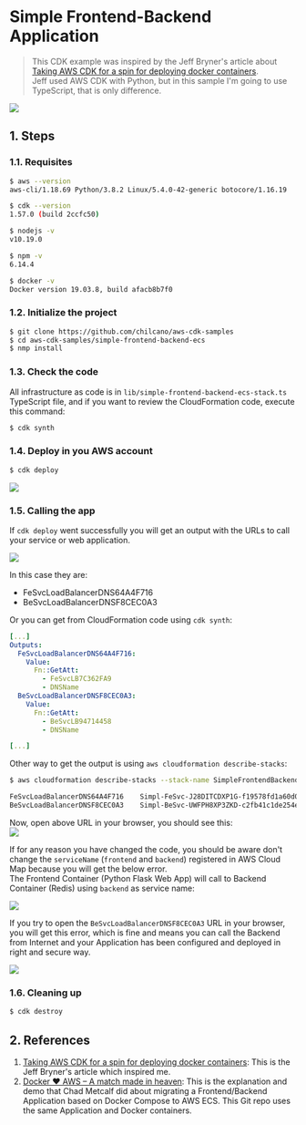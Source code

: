 # Simple Frontend-Backend Application

>  
>  This CDK example was inspired by the Jeff Bryner's article about [Taking AWS CDK for a spin for deploying docker containers](https://blog.jeffbryner.com/2020/07/20/aws-cdk-docker-explorations.html).  
>  Jeff used AWS CDK with Python, but in this sample I'm going to use TypeScript, that is only difference.
>  

![](../simple-frontend-backend-ecs/_assets/imgs/0-architecture.png)

## 1. Steps

### 1.1. Requisites

```sh
$ aws --version
aws-cli/1.18.69 Python/3.8.2 Linux/5.4.0-42-generic botocore/1.16.19

$ cdk --version
1.57.0 (build 2ccfc50)

$ nodejs -v
v10.19.0

$ npm -v
6.14.4

$ docker -v
Docker version 19.03.8, build afacb8b7f0
```

### 1.2. Initialize the project

```sh
$ git clone https://github.com/chilcano/aws-cdk-samples
$ cd aws-cdk-samples/simple-frontend-backend-ecs
$ nmp install
```

### 1.3. Check the code

All infrastructure as code is in `lib/simple-frontend-backend-ecs-stack.ts` TypeScript file, and if you want to review the CloudFormation code, execute this command:
```sh
$ cdk synth
```

### 1.4. Deploy in you AWS account
 
 ```sh
$ cdk deploy
```

![](../simple-frontend-backend-ecs/_assets/imgs/1-cdk-deploy.png)

### 1.5. Calling the app

If `cdk deploy` went successfully you will get an output with the URLs to call your service or web application.

![](../simple-frontend-backend-ecs/_assets/imgs/2-cdk-deploy-output.png)

In this case they are:
- FeSvcLoadBalancerDNS64A4F716
- BeSvcLoadBalancerDNSF8CEC0A3

Or you can get from CloudFormation code using `cdk synth`:
```yaml
[...]
Outputs:
  FeSvcLoadBalancerDNS64A4F716:
    Value:
      Fn::GetAtt:
        - FeSvcLB7C362FA9
        - DNSName
  BeSvcLoadBalancerDNSF8CEC0A3:
    Value:
      Fn::GetAtt:
        - BeSvcLB94714458
        - DNSName

[...]
```

Other way to get the output is using `aws cloudformation describe-stacks`:  
```sh
$ aws cloudformation describe-stacks --stack-name SimpleFrontendBackendEcsStack --query "Stacks[0].Outputs[]" --output text

FeSvcLoadBalancerDNS64A4F716	Simpl-FeSvc-J28DITCDXP1G-f19578fd1a60d01e.elb.us-east-1.amazonaws.com
BeSvcLoadBalancerDNSF8CEC0A3	Simpl-BeSvc-UWFPH8XP3ZKD-c2fb41c1de254eb5.elb.us-east-1.amazonaws.com
```  

Now, open above URL in your browser, you should see this:  
![](../simple-frontend-backend-ecs/_assets/imgs/3-app.png)


If for any reason you have changed the code, you should be aware don't change the `serviceName` (`frontend` and `backend`) registered in AWS Cloud Map because you will get the below error.   
The Frontend Container (Python Flask Web App) will call to Backend Container (Redis) using `backend` as service name:  

![](../simple-frontend-backend-ecs/_assets/imgs/3-app-error-cloudmap.png)

If you try to open the `BeSvcLoadBalancerDNSF8CEC0A3` URL in your browser, you will get this error, which is fine and means you can call the Backend from Internet and your Application has been configured and deployed in right and secure way.

![](../simple-frontend-backend-ecs/_assets/imgs/4-app-backend-unreachable.png)

### 1.6. Cleaning up

```sh
$ cdk destroy
``` 

## 2. References

1. [Taking AWS CDK for a spin for deploying docker containers](https://blog.jeffbryner.com/2020/07/20/aws-cdk-docker-explorations.html): This is the Jeff Bryner's article which inspired me.
2. [Docker ♥️ AWS – A match made in heaven](https://www.youtube.com/watch?v=RfQrgZFq_P0): This is the explanation and demo that Chad Metcalf did about migrating a Frontend/Backend Application based on Docker Compose to AWS ECS. This Git repo uses the same Application and Docker containers. 